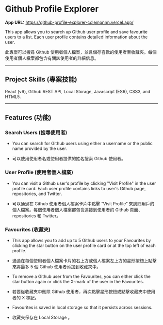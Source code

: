 # Github Profile Explorer

**App URL:** https://github-profile-explorer-cclemonnn.vercel.app/

This app allows you to search up Github user profile and save favourite users to a list. Each user profile contains detailed information about the user.

此專案可以搜尋 Github 使用者個人檔案，並且儲存喜歡的使用者至收藏夾。每個使用者個人檔案都包含有關該使用者的詳細信息。

---

## Project Skills (專案技能)

React (v6), Github REST API, Local Storage, Javascript (ES6), CSS3, and HTML5.

---

## Features (功能)

### Search Users (搜尋使用者)

- You can search for Github users using either a username or the public name provided by the user.

- 可以使用使用者名或使用者提供的姓名搜索 Github 使用者。

### User Profile (使用者個人檔案)

- You can visit a Github user's profile by clicking "Visit Profile" in the user profile card. Each user profile contains links to user's Github page, repositories, and Twitter.

- 可以通過在 Github 使用者個人檔案卡片中點擊 “Visit Profile” 來訪問用戶的個人檔案。每個使用者個人檔案都包含連接到使用者的 Github 頁面、repositories 和 Twitter。

### Favourites (收藏夾)

- This app allows you to add up to 5 Github users to your Favourites by clicking the star button on the user profile card or at the top left of each profile.

- 通過在每個使用者個人檔案卡片的右上方或個人檔案左上方的星形按鈕上點擊來將最多 5 個 Github 使用者添加到收藏夾中。

- To remove a Github user from the Favourites, you can either click the star button again or click the X-mark of the user in the Favourites.

- 若要從收藏夾中刪除 Github 使用者，再次點擊星形按鈕或點擊收藏夾中使用者的 X 標記。

- Favourites is saved in local storage so that it persists across sessions.

- 收藏夾保存在 Local Storage 。
